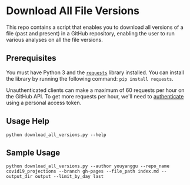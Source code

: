 # Download All File Versions

This repo contains a script that enables you to download all versions of a file (past and present) in a GitHub repository, enabling the user to run various analyses on all the file versions.

## Prerequisites

You must have Python 3 and the [`requests`](https://requests.readthedocs.io/en/master/) library installed. You can install the library by running the following command: `pip install requests`.

Unauthenticated clients can make a maximum of 60 requests per hour on the GitHub API. To get more requests per hour, we'll need to [authenticate](https://docs.github.com/en/rest/guides/getting-started-with-the-rest-api#authentication) using a personal access token.

## Usage Help

`python download_all_versions.py --help`

## Sample Usage

`python download_all_versions.py --author youyanggu --repo_name covid19_projections --branch gh-pages --file_path index.md --output_dir output --limit_by_day last`
